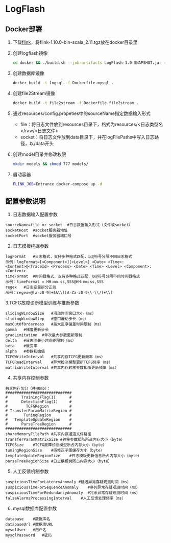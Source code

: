 # LogFlash

## Docker部署

1. 下载[flink](https://www.apache.org/dyn/closer.lua/flink/flink-1.10.0/flink-1.10.0-bin-scala_2.11.tgz)，将flink-1.10.0-bin-scala_2.11.tgz放在docker目录里

2. 创建logflash镜像
   ```bash
   cd docker && ./build.sh --job-artifacts LogFlash-1.0-SNAPSHOT.jar --flink-path flink-1.10.0-bin-scala_2.11.tgz
   ```
   
3. 创建数据库镜像
    ```bash
   docker build -t logsql -f Dockerfile.mysql .
   ```
   
4. 创建file2Stream镜像
    ```bash
   docker build -t file2stream -f Dockerfile.file2stream .
   ```
   
5. 通过resources/config.propeties中的sourceName指定数据输入形式
    - file：将日志文件放到resources目录下，格式为resources/<日志类型名>/raw/<日志文件>
    - socket：将日志文件放到data目录下，并在logFilePaths中写入日志路径，以/data开头

6. 创建model目录并修改权限
    ```bash
   mkdir models && chmod 777 models/ 
   ```
   
7. 启动容器
   ```bash
   FLINK_JOB=Entrance docker-compose up -d
   ```
## 配置参数说明
1. 日志数据输入配置参数
```
sourceName=file or socket  #日志数据输入形式（文件或socket）
socketHost  #socket服务器地址
socketPort  #socket服务器端口号
```
2. 日志模板挖掘参数
```
logFormat   #日志格式，支持多种格式匹配，以@符号分隔不同日志格式
示例：logFormat=[<Component>][<Level>] <Date> <Time>: <Content>@<TraceId> <Process> <Date> <Time> <Level> <Component>: <Content>
timeFormat  #时间戳格式，支持多种格式匹配，以@符号分隔不同时间戳格式
示例：timeFormat = HH:mm:ss,SSS@HH:mm:ss,SSS
regex   #日志变量拆分正则
示例：regex=@[a-z0-9]+$&\\[[A-Za-z0-9\\-\\/]+\\]
```
3.TCFG故障诊断模型训练与推断参数 
```
slidingWindowSize   #滑动时间窗口大小（ms）
slidingWindowStep   #窗口滑动步长（ms）
maxOutOfOrderness   #最大乱序偏差时间限制（ms）
gamma   #梯度更新步长
gradLimitation  #单次最大参数更新限制
delta   #日志间最小时间差限制（ms）
beta    #衰变率
alpha   #参数初始值
TCFGWriteInterval   #共享内存TCFG更新频率（ms）
TCFGReadInterval    #异常检测模型更新TCFG频率（ms）
matrixWriteInterval #共享内存转移参数矩阵更新频率（ms）
```
4. 共享内存控制参数
```
共享内存切分（共40mb）：
#############################
#      TrainingFlag(1)      #
#      DetectionFlag(1)     #
#        TCFGRegion         #
# TransferParamMatrixRegion #
#       TuningRegion        #
#   TemplateUpdateRegion    #
#      ParseTreeRegion      #
#############################
shareMemoryFilePath #共享内存通道文件路径
transferParamMatrixSize #转移参数矩阵所占内存大小（byte）
TCFGSize    #TCFG故障诊断模型所占内存大小（byte）
tuningRegionSize    #待修正子图缓存大小（byte）
templateUpdateRegionSize    #日志模板更新信息所占内存大小（byte）
parseTreeRegionSize #日志模板树所占内存大小（byte）
```
5. 人工反馈机制参数
```
suspiciousTimeForLatencyAnomaly #延迟异常存疑观测时间（ms）
suspiciousTimeForSequenceAnomaly    #序列异常存疑观测时间（ms）
suspiciousTimeForRedundancyAnomaly  #冗余异常存疑观测时间（ms）
falseAlarmsProcessingInterval    #人工反馈处理频率（ms）
```
6. mysql数据库配置参数
```
database    #数据库名
databaseUrl #数据库URL
mysqlUser   #用户名
mysqlPassword   #密码
```

